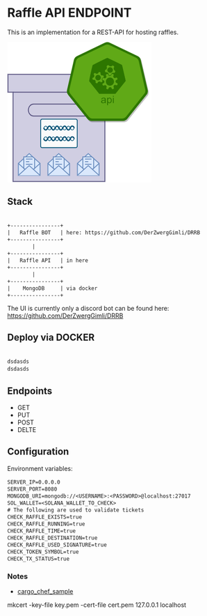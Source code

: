 # Raffle API ENDPOINT

This is an implementation for a REST-API for hosting raffles.

![icon_app](icon.drawio.png)

## Stack

```

+----------------+
|   Raffle BOT   | here: https://github.com/DerZwergGimli/DRRB
+----------------+
        |
+----------------+
|   Raffle API   | in here 
+----------------+
        |
+----------------+
|    MongoDB     | via docker
+----------------+

```

The UI is currently only a discord bot can be found here:
https://github.com/DerZwergGimli/DRRB

## Deploy via DOCKER

```Dockerfile

dsdasds
dsdasds
```

## Endpoints

- GET
- PUT
- POST
- DELTE

## Configuration

Environment variables:

```env
SERVER_IP=0.0.0.0
SERVER_PORT=8080
MONGODB_URI=mongodb://<USERNAME>:<PASSWORD>@localhost:27017
SOL_WALLET=<SOLANA_WALLET_TO_CHECK>
# The following are used to validate tickets
CHECK_RAFFLE_EXISTS=true
CHECK_RAFFLE_RUNNING=true
CHECK_RAFFLE_TIME=true
CHECK_RAFFLE_DESTINATION=true
CHECK_RAFFLE_USED_SIGNATURE=true
CHECK_TOKEN_SYMBOL=true
CHECK_TX_STATUS=true
```

### Notes

- [cargo_chef_sample](https://www.lpalmieri.com/posts/fast-rust-docker-builds/)

mkcert -key-file key.pem -cert-file cert.pem 127.0.0.1 localhost




